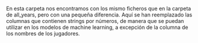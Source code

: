 En esta carpeta nos encontramos con los mismo ficheros que en la carpeta de all_years, pero con una pequeña diferencia.
Aquí se han reemplazado las columnas que contienen strings por números, de manera que se puedan utilizar en los modelos de machine learning, a excepción de la columna de los nombres de los jugadores.
